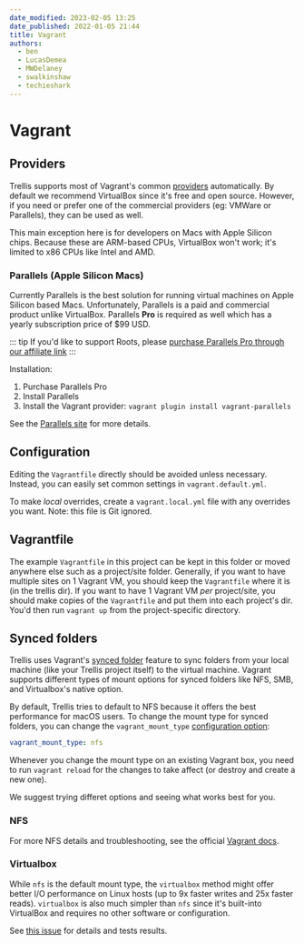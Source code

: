 ```yaml
---
date_modified: 2023-02-05 13:25
date_published: 2022-01-05 21:44
title: Vagrant
authors:
  - ben
  - LucasDemea
  - MWDelaney
  - swalkinshaw
  - techieshark
---
```


# Vagrant

## Providers
Trellis supports most of Vagrant's common [providers](https://www.vagrantup.com/docs/providers) automatically. By default we recommend VirtualBox since it's free and open source. However, if you need or prefer one of the commercial providers (eg: VMWare or Parallels), they can be used as well.

This main exception here is for developers on Macs with Apple Silicon chips. Because these are ARM-based CPUs, VirtualBox won't work; it's limited to
x86 CPUs like Intel and AMD.

### Parallels (Apple Silicon Macs)
Currently Parallels is the best solution for running virtual machines on Apple
Silicon based Macs. Unfortunately, Parallels is a paid and commercial product
unlike VirtualBox. Parallels **Pro** is required as well which has a yearly
subscription price of
$99 USD.

::: tip
If you'd like to support Roots, please [purchase Parallels Pro through our affiliate link](https://prf.hn/l/KzkNLZB)
:::

Installation:

1. Purchase Parallels Pro
2. Install Parallels
3. Install the Vagrant provider: `vagrant plugin install vagrant-parallels`

See the [Parallels site](https://parallels.github.io/vagrant-parallels/docs/) for
more details.

## Configuration
Editing the `Vagrantfile` directly should be avoided unless necessary. Instead,
you can easily set common settings in `vagrant.default.yml`.

To make _local_ overrides, create a `vagrant.local.yml` file with any overrides
you want. Note: this file is Git ignored.

## Vagrantfile
The example `Vagrantfile` in this project can be kept in this folder or moved anywhere else such as a project/site folder. Generally, if you want to have multiple sites on 1 Vagrant VM, you should keep the `Vagrantfile` where it is (in the trellis dir). If you want to have 1 Vagrant VM _per_ project/site, you should make copies of the `Vagrantfile` and put them into each project's dir. You'd then run `vagrant up` from the project-specific directory.

## Synced folders
Trellis uses Vagrant's [synced folder](https://developer.hashicorp.com/vagrant/docs/synced-folders) feature to sync folders from your local machine (like your Trellis project itself) to the virtual machine. Vagrant supports different types of mount options for synced folders like NFS, SMB, and Virtualbox's native option.

By default, Trellis tries to default to NFS because it offers the best performance for macOS users. To change the mount type for synced folders, you can change the `vagrant_mount_type` [configuration option](#configuration):

```yaml
vagrant_mount_type: nfs
```

Whenever you change the mount type on an existing Vagrant box, you need to run `vagrant reload` for the changes to take affect (or destroy and create a new one).

We suggest trying differet options and seeing what works best for you.

### NFS
For more NFS details and troubleshooting, see the official [Vagrant docs](https://www.vagrantup.com/docs/synced-folders/nfs).

### Virtualbox
While `nfs` is the default mount type, the `virtualbox` method might offer better I/O performance on Linux hosts (up to 9x faster writes and 25x faster reads).
`virtualbox` is also much simpler than `nfs` since it's built-into VirtualBox and requires no other software or configuration.

See [this issue](https://github.com/roots/trellis/issues/1428) for details and tests results.
